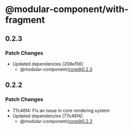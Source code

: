# @modular-component/with-fragment

## 0.2.3

### Patch Changes

- Updated dependencies [208e156]
  - @modular-component/core@0.2.3

## 0.2.2

### Patch Changes

- 77c46f4: Fix an issue in core rendering system
- Updated dependencies [77c46f4]
  - @modular-component/core@0.2.2
